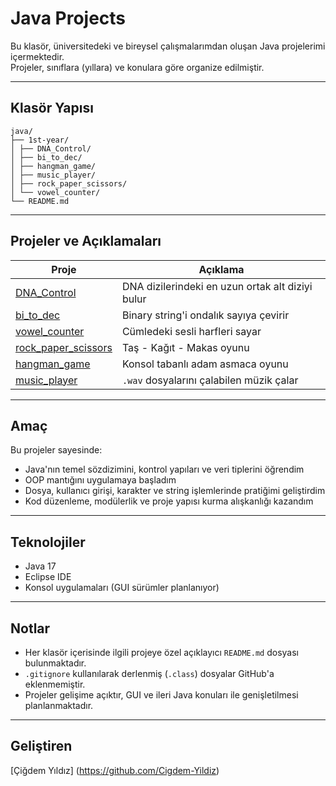 # Java Projects

Bu klasör, üniversitedeki ve bireysel çalışmalarımdan oluşan Java projelerimi içermektedir.  
Projeler, sınıflara (yıllara) ve konulara göre organize edilmiştir.

---

## Klasör Yapısı

```
java/
├── 1st-year/
│ ├── DNA_Control/
│ ├── bi_to_dec/
│ ├── hangman_game/
│ ├── music_player/
│ ├── rock_paper_scissors/
│ └── vowel_counter/
└── README.md
```

---

## Projeler ve Açıklamaları

| Proje | Açıklama |
|-------|----------|
| [DNA_Control](1st-year/DNA_Control) | DNA dizilerindeki en uzun ortak alt diziyi bulur |
| [bi_to_dec](1st-year/bi_to_dec) | Binary string'i ondalık sayıya çevirir |
| [vowel_counter](1st-year/vowel_counter) | Cümledeki sesli harfleri sayar |
| [rock_paper_scissors](1st-year/rock_paper_scissors) | Taş - Kağıt - Makas oyunu |
| [hangman_game](1st-year/hangman_game) | Konsol tabanlı adam asmaca oyunu |
| [music_player](1st-year/music_player) | `.wav` dosyalarını çalabilen müzik çalar |

---

## Amaç

Bu projeler sayesinde:
- Java'nın temel sözdizimini, kontrol yapıları ve veri tiplerini öğrendim
- OOP mantığını uygulamaya başladım
- Dosya, kullanıcı girişi, karakter ve string işlemlerinde pratiğimi geliştirdim
- Kod düzenleme, modülerlik ve proje yapısı kurma alışkanlığı kazandım

---

## Teknolojiler

- Java 17
- Eclipse IDE
- Konsol uygulamaları (GUI sürümler planlanıyor)

---

## Notlar

- Her klasör içerisinde ilgili projeye özel açıklayıcı `README.md` dosyası bulunmaktadır.
- `.gitignore` kullanılarak derlenmiş (`.class`) dosyalar GitHub'a eklenmemiştir.
- Projeler gelişime açıktır, GUI ve ileri Java konuları ile genişletilmesi planlanmaktadır.

---

## Geliştiren

[Çiğdem Yıldız] (https://github.com/Cigdem-Yildiz)
